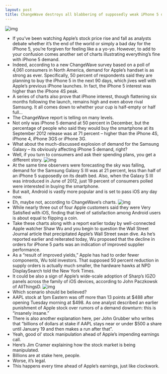 ```yaml
---
layout: post
title: ChangeWave destroys all blabbering of supposedly weak iPhone 5 demand
---
```

![img](http://media.idownloadblog.com/wp-content/uploads/2013/01/iphone5-demand-chart.gif)
* If you’ve been watching Apple’s stock price rise and fall as analysts debate whether it’s the end of the world or simply a bad day for the iPhone 5, you’re forgiven for feeling like a a yo-yo. However, to add to your confusion comes another set of charts illustrating everything’s fine with iPhone 5 demand.
* Indeed, according to a new ChangeWave survey based on a poll of 4,061 consumers in North America, demand for Apple’s handset is as strong as ever. Specifically, 50 percent of respondents said they are planning to buy the iPhone 5 in the next 90 days, which jives well with Apple’s previous iPhone launches. In fact, the iPhone 5 interest was higher than the iPhone 4S peak.
* A series of charts also prove that iPhone interest, though flattening six months following the launch, remains high and even above rival Samsung. It all comes down to whether your cup is half-empty or half full…
* The ChangeWave report is telling on many levels.
* Not only was iPhone 5 demand at 50 percent in December, but the percentage of people who said they would buy the smartphone at its September 2012 release was at 71 percent – higher than the iPhone 4S, iPhone 4, iPhone 3GS or iPhone 3G.
* What about the much-discussed explosion of demand for the Samsung Galaxy – its obviously affecting iPhone 5 demand, right?
* Well, if you turn to consumers and ask their spending plans, you get a different story.
![img](http://media.idownloadblog.com/wp-content/uploads/2013/01/samsung_future_buyers.gif)
* At the same time observers were forecasting the sky was falling, demand for the Samsung Galaxy S III was at 21 percent, less than half of an iPhone 5 supposedly on its death bed. Also, when the Galaxy S III was introduced in June of 2012, just 19 percent of consumers polled were interested in buying the smartphone.
* But wait, Android is vastly more popular and is set to pass iOS any day now.
* Eh, maybe not, according to ChangeWave’s charts.
![img](http://media.idownloadblog.com/wp-content/uploads/2013/01/mobile_os_satisfaction-1.gif)
* While nearly three out of four Apple customers said they were Very Satisfied with iOS, finding that level of satisfaction among Android users is about equal to flipping a coin.
* Take these charts along with a report earlier today by well-connected Apple watcher Shaw Wu and you begin to question the Wall Street Journal article that precipitated Apple’s Wall Street swan dive. As he’s reported earlier and reiterated today, Wu proposed that the decline in orders for iPhone 5 parts was an indication of improved supplier performance.
* As a “result of improved yields,” Apple has had to order fewer components, Wu told investors. That supposed 50 percent reduction in supply orders is actually much smaller, the hardware hawks at NPD DisplaySearch told the New York Times.
* It could be also a sign of Apple’s wide-scale adoption of Sharp’s IGZO panels across the family of iOS devices, according to John Paczkowsk of AllThingsD.
![img](http://media.idownloadblog.com/wp-content/uploads/2012/09/iphone_5_box_header.jpg)
* Which scenario should be believed?
* AAPL stock at 1pm Eastern was off more than 13 points at $488 after opening Tuesday morning at $498. As one analyst described an earlier punishment of Apple stock over rumors of a demand downturn: this is “insanely insane.”
* There is also another explanation here, per John Grubber who writes that “billions of dollars at stake if AAPL stays near or under $500 a share until January 19 and then makes a run after that”.
* Yeah, good ol’ stock manipulation ahead of Apple’s impending earnings call.
* Here’s Jim Cramer explaining how the stock market is being manipulated.
* Billions are at stake here, people.
* Worse, it’s legal.
* This happens every time ahead of Apple’s earnings, just like clockwork.

